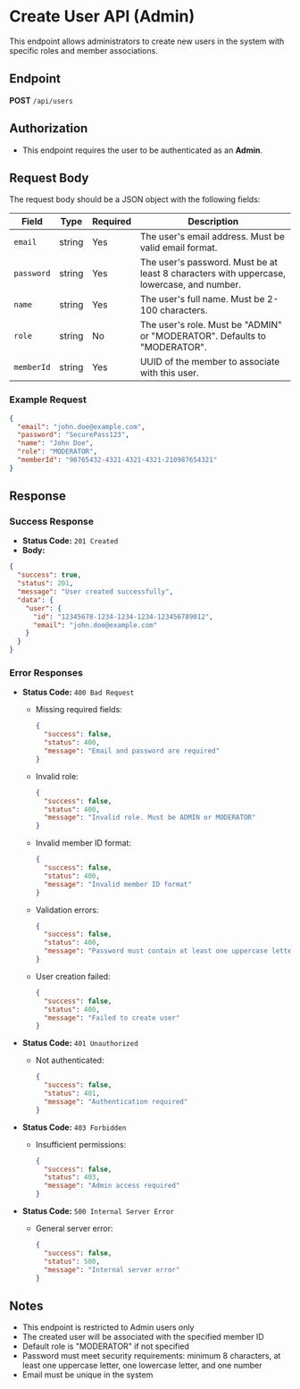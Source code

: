 # Create User API (Admin)

This endpoint allows administrators to create new users in the system with specific roles and member associations.

## Endpoint

**POST** `/api/users`

## Authorization

- This endpoint requires the user to be authenticated as an **Admin**.

## Request Body

The request body should be a JSON object with the following fields:

| Field      | Type   | Required | Description                                    |
|------------|--------|----------|------------------------------------------------|
| `email`    | string | Yes      | The user's email address. Must be valid email format. |
| `password` | string | Yes      | The user's password. Must be at least 8 characters with uppercase, lowercase, and number. |
| `name`     | string | Yes      | The user's full name. Must be 2-100 characters. |
| `role`     | string | No       | The user's role. Must be "ADMIN" or "MODERATOR". Defaults to "MODERATOR". |
| `memberId` | string | Yes      | UUID of the member to associate with this user. |

### Example Request

```json
{
  "email": "john.doe@example.com",
  "password": "SecurePass123",
  "name": "John Doe",
  "role": "MODERATOR",
  "memberId": "98765432-4321-4321-4321-210987654321"
}
```

## Response

### Success Response

- **Status Code:** `201 Created`
- **Body:**

```json
{
  "success": true,
  "status": 201,
  "message": "User created successfully",
  "data": {
    "user": {
      "id": "12345678-1234-1234-1234-123456789012",
      "email": "john.doe@example.com"
    }
  }
}
```

### Error Responses

- **Status Code:** `400 Bad Request`
  - Missing required fields:
    ```json
    {
      "success": false,
      "status": 400,
      "message": "Email and password are required"
    }
    ```
  - Invalid role:
    ```json
    {
      "success": false,
      "status": 400,
      "message": "Invalid role. Must be ADMIN or MODERATOR"
    }
    ```
  - Invalid member ID format:
    ```json
    {
      "success": false,
      "status": 400,
      "message": "Invalid member ID format"
    }
    ```
  - Validation errors:
    ```json
    {
      "success": false,
      "status": 400,
      "message": "Password must contain at least one uppercase letter, one lowercase letter, and one number"
    }
    ```
  - User creation failed:
    ```json
    {
      "success": false,
      "status": 400,
      "message": "Failed to create user"
    }
    ```

- **Status Code:** `401 Unauthorized`
  - Not authenticated:
    ```json
    {
      "success": false,
      "status": 401,
      "message": "Authentication required"
    }
    ```

- **Status Code:** `403 Forbidden`
  - Insufficient permissions:
    ```json
    {
      "success": false,
      "status": 403,
      "message": "Admin access required"
    }
    ```

- **Status Code:** `500 Internal Server Error`
  - General server error:
    ```json
    {
      "success": false,
      "status": 500,
      "message": "Internal server error"
    }
    ```

## Notes

- This endpoint is restricted to Admin users only
- The created user will be associated with the specified member ID
- Default role is "MODERATOR" if not specified
- Password must meet security requirements: minimum 8 characters, at least one uppercase letter, one lowercase letter, and one number
- Email must be unique in the system
